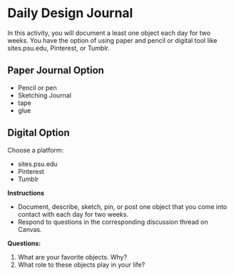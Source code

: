 # Daily Design Journal

In this activity, you will document a least one object each day for two weeks. You have the option of using paper and pencil or digital tool like sites.psu.edu, Pinterest, or Tumblr.

## Paper Journal Option

- Pencil or pen
- Sketching Journal
- tape
- glue

## Digital Option

Choose a platform:

- sites.psu.edu
- Pinterest
- Tumblr

**Instructions**

- Document, describe, sketch, pin, or post one object that you come into contact with each day for two weeks. 
- Respond to questions in the corresponding discussion thread on Canvas.

**Questions:**

1. What are your favorite objects. Why?
2. What role to these objects play in your life?